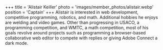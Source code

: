 +++
title = 'Alistair Keiller'
photo = 'images/member_photos/alistair.webp'
position = 'Captain'
+++
Alistair is interested in web development, competitive programming, robotics, and math.
Additional hobbies he enjoys are welding and video games.
Other than progressing in USACO, a programming competition, and WMTC, a math competition, most of his goals revolve around projects such as programming a browser-based collaborative web editor to compete with replies or giving Adobe Connect a dark mode.
